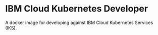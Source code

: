 # IBM Cloud Kubernetes Developer

A docker image for developing against IBM Cloud Kubernetes Services (IKS).
